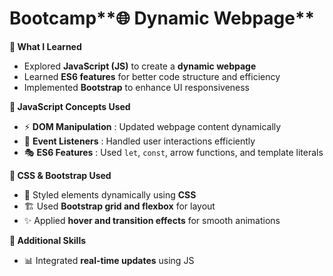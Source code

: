 # Bootcamp**🌐 Dynamic Webpage**  

**📖 What I Learned**  
- Explored **JavaScript (JS)** to create a **dynamic webpage**  
- Learned **ES6 features** for better code structure and efficiency  
- Implemented **Bootstrap** to enhance UI responsiveness  

**📌 JavaScript Concepts Used**  
- ⚡ **DOM Manipulation** : Updated webpage content dynamically  
- 🔄 **Event Listeners** : Handled user interactions efficiently  
- 🎭 **ES6 Features** : Used `let`, `const`, arrow functions, and template literals  

**🎨 CSS & Bootstrap Used**  
- 🎨 Styled elements dynamically using **CSS**  
- 🏗️ Used **Bootstrap grid and flexbox** for layout  
- ✨ Applied **hover and transition effects** for smooth animations  

**🚀 Additional Skills**  
- 📊 Integrated **real-time updates** using JS  
 
